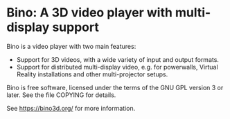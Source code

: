 # Bino: A 3D video player with multi-display support

Bino is a video player with two main features:
- Support for 3D videos, with a wide variety of input and output formats.
- Support for distributed multi-display video, e.g. for powerwalls, Virtual
  Reality installations and other multi-projector setups.

Bino is free software, licensed under the terms of the GNU GPL version 3 or
later. See the file COPYING for details.

See <https://bino3d.org/> for more information.
